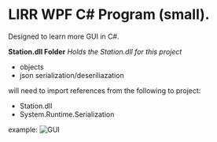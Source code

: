 # LIRR WPF C# Program (small).

Designed to learn more GUI in C#. 

**Station.dll Folder**
_Holds the Station.dll for this project_
- objects 
- json serialization/deseriliazation 


will need to import references from the following to project:
- Station.dll
- System.Runtime.Serialization

example:
![GUI](http://i64.tinypic.com/28anfgy.png)

